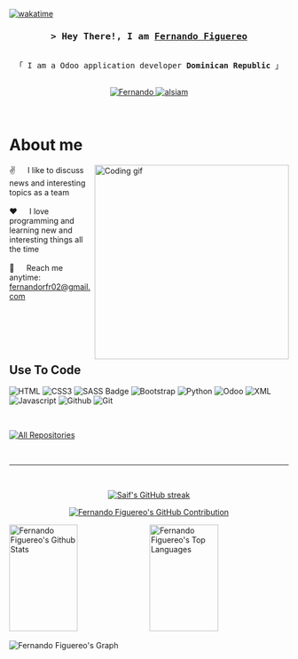 
[![wakatime](https://wakatime.com/badge/user/eebb3dd8-d9b2-40de-9b88-6fd6cac99dbc.svg)](https://wakatime.com/@eebb3dd8-d9b2-40de-9b88-6fd6cac99dbc)

<!-- Intro  -->
<h3 align="center">
        <samp>&gt; Hey There!, I am
                <b><a target="_blank" href="https://www.linkedin.com/in/fernando-rubier-figuereo-roa-8b2988161/">Fernando Figuereo</a></b>
        </samp>
</h3>


<p align="center"> 
  <samp>
    <br>
    「 I am a Odoo application developer <b>Dominican Republic</b> 」
    <br>
    <br>
  </samp>
</p>

<p align="center">
 <a href="https://linkedin.com/in/fernando-rubier-figuereo-roa-8b2988161" target="_blank">
  <img src="https://img.shields.io/badge/LinkedIn-0077B5?style=for-the-badge&logo=linkedin&logoColor=white" alt="Fernando"/>
 </a>
 <a href="https://instagram.com/fernanfig" target="_blank">
  <img src="https://img.shields.io/badge/Instagram-fe4164?style=for-the-badge&logo=instagram&logoColor=white" alt="alsiam" />
 </a> 
</p>
<br />

<!-- About Section -->
 # About me
 
<p>
 <img align="right" width="350" src="/assets/programmer.gif" alt="Coding gif" />
  
 ✌️ &emsp; I like to discuss news and interesting topics as a team<br/><br/>
 ❤️ &emsp; I love programming and learning new and interesting things all the time<br/><br/>
 📧 &emsp; Reach me anytime: fernandorfr02@gmail.com<br/><br/>

</p>

<br/>
<br/>
<br/>

## Use To Code

![HTML](https://img.shields.io/badge/HTML5-E34F26?style=for-the-badge&logo=html5&logoColor=white)
![CSS3](https://img.shields.io/badge/CSS3-1572B6?style=for-the-badge&logo=css3&logoColor=white)
![SASS Badge](https://img.shields.io/badge/Sass-CC6699?style=for-the-badge&logo=sass&logoColor=white)
![Bootstrap](https://img.shields.io/badge/Bootstrap-563D7C?style=for-the-badge&logo=bootstrap&logoColor=white)
![Python](https://img.shields.io/badge/Python-F3CE53?style=for-the-badge&logo=python&logoColor=white)
![Odoo](https://img.shields.io/badge/Odoo-9F2B68?style=for-the-badge&logo=odoo&logoColor=white)
![XML](https://img.shields.io/badge/Xml-593D88?style=for-the-badge&logo=xml&logoColor=white)
![Javascript](https://img.shields.io/badge/Javascript-F0DB4F?style=for-the-badge&labelColor=black&logo=javascript&logoColor=F0DB4F)
![Github](https://img.shields.io/badge/Github-000000?style=for-the-badge&logo=github&logoColor=white)
![Git](https://img.shields.io/badge/Git-F05032?style=for-the-badge&logo=git&logoColor=white)

<br/>

<p align="left">
  <a href="https://github.com/fernandorfr02?tab=repositories" target="_blank"><img alt="All Repositories" title="All Repositories" src="https://img.shields.io/badge/-All%20Repos-2962FF?style=for-the-badge&logo=koding&logoColor=white"/></a>
</p>

<br/>
<hr/>
<br/>

<p align="center">
  <a href="https://github.com/fernandorfr02">
    <img src="https://github-readme-streak-stats.herokuapp.com/?user=alsiam&theme=radical&border=7F3FBF&background=0D1117" alt="Saif's GitHub streak"/>
  </a>
</p>

<p align="center">
  <a href="https://github.com/fernandorfr02">
    <img src="https://github-readme-stats-l5gy3fhn1-rubinkes-projects.vercel.app/api?username=FernandoRFR02&theme=radical" alt="Fernando Figuereo's GitHub Contribution"/>
  </a>
</p>

<a> 
    <a href="https://github.com/fernandorfr02"><img alt="Fernando Figuereo's Github Stats" src="https://github-readme-stats-l5gy3fhn1-rubinkes-projects.vercel.app/api?username=FernandoRFR02&show_icons=true&count_private=true&theme=react&border_color=7F3FBF&bg_color=0D1117&title_color=F85D7F&icon_color=F8D866" height="192px" width="49.5%"/></a>
  <a href="https://github.com/alsiam"><img alt="Fernando Figuereo's Top Languages" src="https://github-readme-stats-l5gy3fhn1-rubinkes-projects.vercel.app/api?username=FernandoRFR02&langs_count=8&layout=compact&theme=react&border_color=7F3FBF&bg_color=0D1117&title_color=F85D7F&icon_color=F8D866" height="192px" width="49.5%"/></a>
  <br/>
</a>


![Fernando Figuereo's Graph](https://github-readme-stats-l5gy3fhn1-rubinkes-projects.vercel.app/api?username=FernandoRFR02&custom_title=Fernando%20Figuereo's%20GitHub%20Activity%20Graph&bg_color=0D1117&color=7F3FBF&line=7F3FBF&point=7F3FBF&area_color=FFFFFF&title_color=FFFFFF&area=true)
